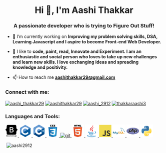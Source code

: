 <h1 align="center">Hi 👋, I'm Aashi Thakkar</h1>
<h3 align="center">A passionate developer who is trying to Figure Out Stuff!</h3>

- 🔭 I’m currently working on **Improving my problem solving skills, DSA, Learning Javascript and I aspire to become Front-end Web Developer.**

- 🌱 I like to **code, paint, read, Innovate and Experiment. I am an enthusiastic and social person who loves to take up new challenges and learn new skills. I love exchanging ideas and spreading knowledge and positivity.**

- 📫 How to reach me **aashithakkar29@gmail.com**

<h3 align="left">Connect with me:</h3>
<p align="left">
<a href="https://twitter.com/aashi_thakkar29" target="blank"><img align="center" src="https://cdn.jsdelivr.net/npm/simple-icons@3.0.1/icons/twitter.svg" alt="aashi_thakkar29" height="30" width="40" /></a>
<a href="https://linkedin.com/in/aashithakkar29" target="blank"><img align="center" src="https://cdn.jsdelivr.net/npm/simple-icons@3.0.1/icons/linkedin.svg" alt="aashithakkar29" height="30" width="40" /></a>
<a href="https://instagram.com/aashi_2912" target="blank"><img align="center" src="https://cdn.jsdelivr.net/npm/simple-icons@3.0.1/icons/instagram.svg" alt="aashi_2912" height="30" width="40" /></a>
<a href="https://www.hackerrank.com/thakkaraashi3" target="blank"><img align="center" src="https://cdn.jsdelivr.net/npm/simple-icons@3.0.1/icons/hackerrank.svg" alt="thakkaraashi3" height="30" width="40" /></a>
</p>

<h3 align="left">Languages and Tools:</h3>
<p align="left"> <a href="https://getbootstrap.com" target="_blank"> <img src="https://raw.githubusercontent.com/devicons/devicon/master/icons/bootstrap/bootstrap-plain-wordmark.svg" alt="bootstrap" width="40" height="40"/> </a> <a href="https://www.cprogramming.com/" target="_blank"> <img src="https://raw.githubusercontent.com/devicons/devicon/master/icons/c/c-original.svg" alt="c" width="40" height="40"/> </a> <a href="https://www.w3schools.com/cpp/" target="_blank"> <img src="https://raw.githubusercontent.com/devicons/devicon/master/icons/cplusplus/cplusplus-original.svg" alt="cplusplus" width="40" height="40"/> </a> <a href="https://www.w3schools.com/css/" target="_blank"> <img src="https://raw.githubusercontent.com/devicons/devicon/master/icons/css3/css3-original-wordmark.svg" alt="css3" width="40" height="40"/> </a> <a href="https://git-scm.com/" target="_blank"> <img src="https://www.vectorlogo.zone/logos/git-scm/git-scm-icon.svg" alt="git" width="40" height="40"/> </a> <a href="https://www.w3.org/html/" target="_blank"> <img src="https://raw.githubusercontent.com/devicons/devicon/master/icons/html5/html5-original-wordmark.svg" alt="html5" width="40" height="40"/> </a> <a href="https://www.java.com" target="_blank"> <img src="https://raw.githubusercontent.com/devicons/devicon/master/icons/java/java-original.svg" alt="java" width="40" height="40"/> </a> <a href="https://developer.mozilla.org/en-US/docs/Web/JavaScript" target="_blank"> <img src="https://raw.githubusercontent.com/devicons/devicon/master/icons/javascript/javascript-original.svg" alt="javascript" width="40" height="40"/> </a> <a href="https://www.mysql.com/" target="_blank"> <img src="https://raw.githubusercontent.com/devicons/devicon/master/icons/mysql/mysql-original-wordmark.svg" alt="mysql" width="40" height="40"/> </a> <a href="https://www.php.net" target="_blank"> <img src="https://raw.githubusercontent.com/devicons/devicon/master/icons/php/php-original.svg" alt="php" width="40" height="40"/> </a> <a href="https://www.python.org" target="_blank"> <img src="https://raw.githubusercontent.com/devicons/devicon/master/icons/python/python-original.svg" alt="python" width="40" height="40"/> </a> </p>

<p>&nbsp;<img align="center" src="https://github-readme-stats.vercel.app/api?username=aashi2912&show_icons=true&locale=en" alt="aashi2912" /></p>
